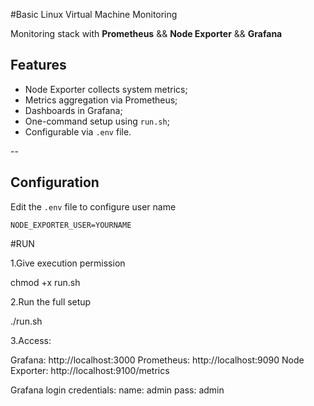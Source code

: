 #Basic Linux Virtual Machine Monitoring

Monitoring stack with **Prometheus** &&  **Node Exporter** && **Grafana**


## Features

- Node Exporter collects system metrics;
- Metrics aggregation via Prometheus;
- Dashboards in Grafana;
- One-command setup using `run.sh`;
- Configurable via `.env` file.

--


## Configuration

Edit the `.env` file to configure user name

```
NODE_EXPORTER_USER=YOURNAME
```

#RUN

1.Give execution permission

chmod +x run.sh

2.Run the full setup

./run.sh

3.Access:

Grafana: http://localhost:3000
Prometheus: http://localhost:9090
Node Exporter: http://localhost:9100/metrics

Grafana login credentials:
name: admin
pass: admin
